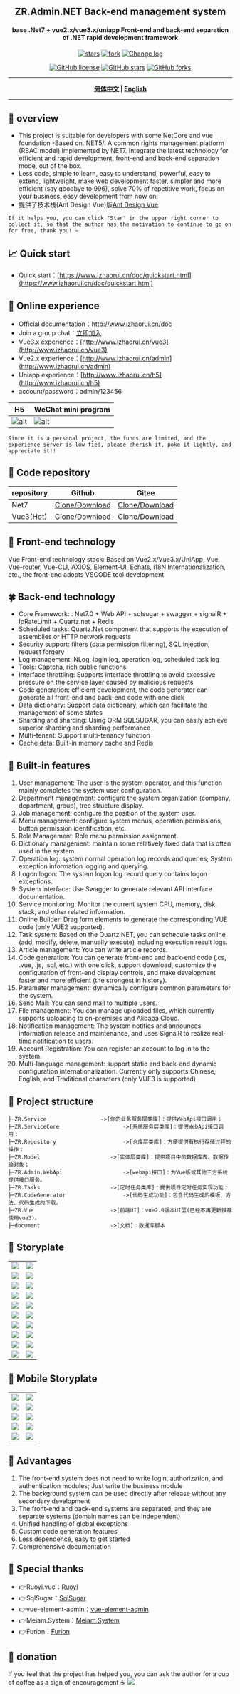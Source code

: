 <h2 align="center"> ZR.Admin.NET Back-end management system</h2>
<h4 align="center">base .Net7 + vue2.x/vue3.x/uniapp Front-end and back-end separation of .NET rapid development framework</h4>

<div style="text-align:center">

[![stars](https://gitee.com/izory/ZrAdminNetCore/badge/star.svg?theme=dark)](https://gitee.com/izory/ZrAdminNetCore)
[![fork](https://gitee.com//izory/ZrAdminNetCore/badge/fork.svg?theme=dark)](https://gitee.com/izory/ZrAdminNetCore/members)
[![Change log](https://img.shields.io/badge/ChangeLog-20230920-yellow)](http://www.izhaorui.cn/doc/changelog.html)

[![GitHub license](https://img.shields.io/github/license/izhaorui/ZrAdmin.NET)](https://github.com/izhaorui/ZrAdmin.NET/blob/main/LICENSE)
[![GitHub stars](https://img.shields.io/github/stars/izhaorui/ZrAdmin.NET?style=social)](https://github.com/izhaorui/ZrAdmin.NET/stargazers)
[![GitHub forks](https://img.shields.io/github/forks/izhaorui/ZrAdmin.NET?style=social)](https://github.com/izhaorui/ZrAdmin.NET/network)

</div>

---

<div align="center">
	<p><strong><a href="README.md">简体中文</a> | <a href="README.en.md">English</a></strong></p>
</div>

---

## 🍟 overview

- This project is suitable for developers with some NetCore and vue foundation
  -Based on. NET5/. A common rights management platform (RBAC model) implemented by NET7. Integrate the latest technology for efficient and rapid development, front-end and back-end separation mode, out of the box.
- Less code, simple to learn, easy to understand, powerful, easy to extend, lightweight, make web development faster, simpler and more efficient (say goodbye to 996), solve 70% of repetitive work, focus on your business, easy development from now on!
- 提供了技术栈(Ant Design Vue)版[Ant Design Vue](https://gitee.com/billzh/mc-dull.git)

```
If it helps you, you can click "Star" in the upper right corner to collect it, so that the author has the motivation to continue to go on for free, thank you! ~
```

## 📈 Quick start

- Quick start：[https://www.izhaorui.cn/doc/quickstart.html](https://www.izhaorui.cn/doc/quickstart.html)

## 🍿 Online experience

- Official documentation：http://www.izhaorui.cn/doc
- Join a group chat：[立即加入](http://www.izhaorui.cn/doc/contact.html)
- Vue3.x experience：[http://www.izhaorui.cn/vue3](http://www.izhaorui.cn/vue3)
- Vue2.x experience：[http://www.izhaorui.cn/admin](http://www.izhaorui.cn/admin)
- Uniapp experience：[http://www.izhaorui.cn/h5](http://www.izhaorui.cn/h5)
- account/password：admin/123456

| H5                                                                                     | WeChat mini program                                                                  |
| -------------------------------------------------------------------------------------- | ------------------------------------------------------------------------------------ |
| ![alt](https://gitee.com/izory/ZrAdminNetCore/raw/master/document/images/qrcodeH5.png) | ![alt](https://gitee.com/izory/ZrAdminNetCore/raw/master/document/images/qrcode.jpg) |

```
Since it is a personal project, the funds are limited, and the experience server is low-fied, please cherish it, poke it lightly, and appreciate it!!
```

## 💒 Code repository

| repository | Github                                                      | Gitee                                                    |
| ---------- | ----------------------------------------------------------- | -------------------------------------------------------- |
| Net7       | [Clone/Download](https://github.com/izhaorui/Zr.Admin.NET)  | [Clone/Download](https://gitee.com/izory/ZrAdminNetCore) |
| Vue3(Hot)  | [Clone/Download](https://github.com/izhaorui/ZR.Admin.Vue3) | [Clone/Download](https://gitee.com/izory/ZRAdmin-vue)    |

## 🍁 Front-end technology

Vue Front-end technology stack: Based on Vue2.x/Vue3.x/UniApp, Vue, Vue-router, Vue-CLI, AXIOS, Element-UI, Echats, i18N Internationalization, etc., the front-end adopts VSCODE tool development

## 🍀 Back-end technology

- Core Framework: . Net7.0 + Web API + sqlsugar + swagger + signalR + IpRateLimit + Quartz.net + Redis
- Scheduled tasks: Quartz.Net component that supports the execution of assemblies or HTTP network requests
- Security support: filters (data permission filtering), SQL injection, request forgery
- Log management: NLog, login log, operation log, scheduled task log
- Tools: Captcha, rich public functions
- Interface throttling: Supports interface throttling to avoid excessive pressure on the service layer caused by malicious requests
- Code generation: efficient development, the code generator can generate all front-end and back-end code with one click
- Data dictionary: Support data dictionary, which can facilitate the management of some states
- Sharding and sharding: Using ORM SQLSUGAR, you can easily achieve superior sharding and sharding performance
- Multi-tenant: Support multi-tenancy function
- Cache data: Built-in memory cache and Redis

## 🍖 Built-in features

1. User management: The user is the system operator, and this function mainly completes the system user configuration.
2. Department management: configure the system organization (company, department, group), tree structure display.
3. Job management: configure the position of the system user.
4. Menu management: configure system menus, operation permissions, button permission identification, etc.
5. Role Management: Role menu permission assignment.
6. Dictionary management: maintain some relatively fixed data that is often used in the system.
7. Operation log: system normal operation log records and queries; System exception information logging and querying.
8. Logon logon: The system logon log record query contains logon exceptions.
9. System Interface: Use Swagger to generate relevant API interface documentation.
10. Service monitoring: Monitor the current system CPU, memory, disk, stack, and other related information.
11. Online Builder: Drag form elements to generate the corresponding VUE code (only VUE2 supported).
12. Task system: Based on the Quartz.NET, you can schedule tasks online (add, modify, delete, manually execute) including execution result logs.
13. Article management: You can write article records.
14. Code generation: You can generate front-end and back-end code (.cs, .vue, .js, .sql, etc.) with one click, support download, customize the configuration of front-end display controls, and make development faster and more efficient (the strongest in history).
15. Parameter management: dynamically configure common parameters for the system.
16. Send Mail: You can send mail to multiple users.
17. File management: You can manage uploaded files, which currently supports uploading to on-premises and Alibaba Cloud.
18. Notification management: The system notifies and announces information release and maintenance, and uses SignalR to realize real-time notification to users.
19. Account Registration: You can register an account to log in to the system.
20. Multi-language management: support static and back-end dynamic configuration internationalization. Currently only supports Chinese, English, and Traditional characters (only VUE3 is supported)

## 🍻 Project structure

```
├─ZR.Service                 ->[你的业务服务层类库]：提供WebApi接口调用；
├─ZR.ServiceCore             		->[系统服务层类库]：提供WebApi接口调用；
├─ZR.Repository                     ->[仓库层类库]：方便提供有执行存储过程的操作；
├─ZR.Model                		->[实体层类库]：提供项目中的数据库表、数据传输对象；
├─ZR.Admin.WebApi               	->[webapi接口]：为Vue版或其他三方系统提供接口服务。
├─ZR.Tasks               		->[定时任务类库]：提供项目定时任务实现功能；
├─ZR.CodeGenerator               	->[代码生成功能]：包含代码生成的模板、方法、代码生成的下载。
├─ZR.Vue               			->[前端UI]：vue2.0版本UI层(已经不再更新推荐使用vue3)。
├─document               		->[文档]：数据库脚本
```

## 🍎 Storyplate

<table>
    <tr>
        <td><img src="https://gitee.com/izory/ZrAdminNetCore/raw/master/document/images/1.png"/></td>
        <td><img src="https://gitee.com/izory/ZrAdminNetCore/raw/master/document/images/2.png"/></td>
    </tr>
    <tr>
        <td><img src="https://gitee.com/izory/ZrAdminNetCore/raw/master/document/images/3.png"/></td>
        <td><img src="https://gitee.com/izory/ZrAdminNetCore/raw/master/document/images/4.png"/></td>
    </tr>
    <tr>
        <td><img src="https://gitee.com/izory/ZrAdminNetCore/raw/master/document/images/5.png"/></td>
        <td><img src="https://gitee.com/izory/ZrAdminNetCore/raw/master/document/images/6.png"/></td>
    </tr>
	<tr>
        <td><img src="https://gitee.com/izory/ZrAdminNetCore/raw/master/document/images/7.png"/></td>
        <td><img src="https://gitee.com/izory/ZrAdminNetCore/raw/master/document/images/8.png"/></td>
    </tr>	
	<tr>
        <td><img src="https://gitee.com/izory/ZrAdminNetCore/raw/master/document/images/9.png"/></td>
        <td><img src="https://gitee.com/izory/ZrAdminNetCore/raw/master/document/images/10.png"/></td>
    </tr>
	<tr>
        <td><img src="https://gitee.com/izory/ZrAdminNetCore/raw/master/document/images/11.png"/></td>
        <td><img src="https://gitee.com/izory/ZrAdminNetCore/raw/master/document/images/12.png"/></td>
    </tr>
	<tr>
        <td><img src="https://gitee.com/izory/ZrAdminNetCore/raw/master/document/images/13.png"/></td>
        <td><img src="https://gitee.com/izory/ZrAdminNetCore/raw/master/document/images/14.png"/></td>
    </tr>
	<tr>
        <td><img src="https://gitee.com/izory/ZrAdminNetCore/raw/master/document/images/15.png"/></td>
        <td><img src="https://gitee.com/izory/ZrAdminNetCore/raw/master/document/images/16.png"/></td>
    </tr>
	<tr>
        <td><img src="https://gitee.com/izory/ZrAdminNetCore/raw/master/document/images/17.png"/></td>
		<td><img src="https://gitee.com/izory/ZrAdminNetCore/raw/master/document/images/18.png"/></td>
    </tr>
	<tr>
		<td><img src="https://gitee.com/izory/ZrAdminNetCore/raw/master/document/images/19.png"/></td>
		<td><img src="https://gitee.com/izory/ZrAdminNetCore/raw/master/document/images/20.png"/></td>
	</tr>
</table>

## 📱 Mobile Storyplate

<table>
    <tr>
        <td><img src="https://gitee.com/izory/ZrAdminNetCore/raw/master/document/images/a1.png"/></td>
        <td><img src="https://gitee.com/izory/ZrAdminNetCore/raw/master/document/images/a2.png"/></td>
    </tr>
    <tr>
        <td><img src="https://gitee.com/izory/ZrAdminNetCore/raw/master/document/images/a8.png"/></td>
        <td><img src="https://gitee.com/izory/ZrAdminNetCore/raw/master/document/images/a4.png"/></td>
    </tr>
    <tr>
        <td><img src="https://gitee.com/izory/ZrAdminNetCore/raw/master/document/images/a5.png"/></td>
        <td><img src="https://gitee.com/izory/ZrAdminNetCore/raw/master/document/images/a6.png"/></td>
    </tr>
		<tr>
        <td><img src="https://gitee.com/izory/ZrAdminNetCore/raw/master/document/images/a7.png"/></td>
        <td><img src="https://gitee.com/izory/ZrAdminNetCore/raw/master/document/images/a9.png"/></td>
    </tr>
		<tr>
        <td><img src="https://gitee.com/izory/ZrAdminNetCore/raw/master/document/images/a10.png"/></td>
				<td><img src="https://gitee.com/izory/ZrAdminNetCore/raw/master/document/images/22.png"/></td>
    </tr>

</table>

## 🎉 Advantages

1. The front-end system does not need to write login, authorization, and authentication modules; Just write the business module
2. The background system can be used directly after release without any secondary development
3. The front-end and back-end systems are separated, and they are separate systems (domain names can be independent)
4. Unified handling of global exceptions
5. Custom code generation features
6. Less dependence, easy to get started
7. Comprehensive documentation

## 💐 Special thanks

- 👉Ruoyi.vue：[Ruoyi](http://www.ruoyi.vip/)
- 👉SqlSugar：[SqlSugar](https://gitee.com/dotnetchina/SqlSugar)
- 👉vue-element-admin：[vue-element-admin](https://github.com/PanJiaChen/vue-element-admin)
- 👉Meiam.System：[Meiam.System](https://github.com/91270/Meiam.System)
- 👉Furion：[Furion](https://gitee.com/dotnetchina/Furion)

## 🎀 donation

If you feel that the project has helped you, you can ask the author for a cup of coffee as a sign of encouragement ☕️
<img src="https://gitee.com/izory/ZrAdminNetCore/raw/master/document/images/pay.jpg"/>

